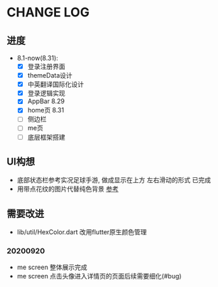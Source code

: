 # CHANGE LOG

## 进度

* 8.1-now(8.31):
  * [x] 登录注册界面
  * [x] themeData设计
  * [x] 中英翻译国际化设计
  * [x] 登录逻辑实现
  * [x] AppBar 8.29
  * [x] home页 8.31
  * [ ] 侧边栏
  * [ ] me页
  * [ ] 底层框架搭建

## UI构想

* 底部状态栏参考实况足球手游, 做成显示在上方 左右滑动的形式 已完成
* 用带点花纹的图片代替纯色背景 [参考](https://www.gradientmagic.com/)

## 需要改进

* lib/util/HexColor.dart 改用flutter原生颜色管理

### 20200920

* me screen 整体展示完成
* me screen 点击头像进入详情页的页面后续需要细化(#bug)
